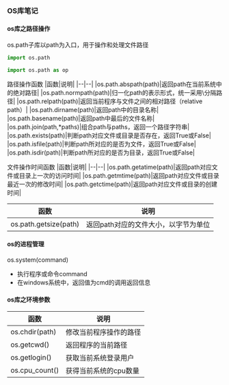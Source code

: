 ### OS库笔记 
#### os库之路径操作
os.path子库以path为入口，用于操作和处理文件路径 
``` python 
import os.path
``` 
``` python 
import os.path as op
```
路径操作函数
|函数|说明|
|--|--|
|os.path.abspath(path)|返回path在当前系统中的绝对路径|
|os.path.normpath(path)|归一化path的表示形式，统一采用\\分隔路径|
|os.path.relpath(path)|返回当前程序与文件之间的相对路径（relative path）|
|os.path.dirname(path)|返回path中的目录名称|
|os.path.basename(path)|返回path中最后的文件名称|
|os.path.join(path,*paths)|组合path与paths，返回一个路径字符串|
|os.path.exists(path)|判断path对应文件或目录是否存在，返回True或False|
|os.path.isfile(path)|判断path所对应的是否为文件，返回True或False|
|os.path.isdir(path)|判断path所对应的是否为目录，返回True或False| 

文件操作时间函数
|函数|说明|
|--|--|
|os.path.getatime(path)|返回path对应文件或目录上一次的访问时间|
|os.path.getmtime(path)|返回path对应文件或目录最近一次的修改时间|
|os.path.getctime(path)|返回path对应文件或目录的创建时间| 

|函数|说明|
|--|--|
|os.path.getsize(path)|返回path对应的文件大小，以字节为单位| 

#### os的进程管理
os.system(command)
* 执行程序或命令command
* 在windows系统中，返回值为cmd的调用返回信息

#### os库之环境参数
|函数|说明|
|--|--|
|os.chdir(path)|修改当前程序操作的路径|
|os.getcwd()|返回程序的当前路径|
|os.getlogin()|获取当前系统登录用户|
|os.cpu_count()|获得当前系统的cpu数量|